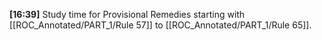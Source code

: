 **[16:39]** Study time for Provisional Remedies starting with [[ROC_Annotated/PART_1/Rule 57]] to [[ROC_Annotated/PART_1/Rule 65]].
